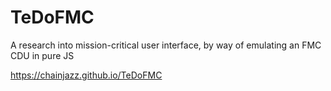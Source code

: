 # TeDoFMC
A research into mission-critical user interface, by way of emulating an FMC CDU in pure JS


https://chainjazz.github.io/TeDoFMC
